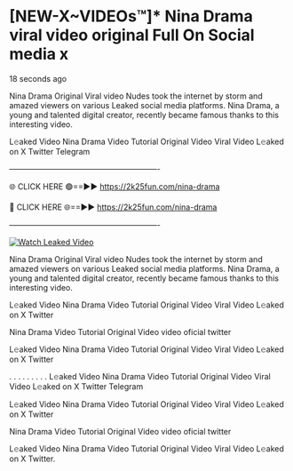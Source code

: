 # [NEW-X~VIDEOs™]* Nina Drama viral video original Full On Social media x

18 seconds ago

Nina Drama Original Viral video Nudes took the internet by storm and amazed viewers on various Leaked social media platforms. Nina Drama, a young and talented digital creator, recently became famous thanks to this interesting video.

L𝚎aked Video Nina Drama Video Tutorial Original Video Viral Video L𝚎aked on X Twitter Telegram

———————————————————-

🌐 CLICK HERE 🟢==►► https://2k25fun.com/nina-drama

🔴 CLICK HERE 🌐==►► https://2k25fun.com/nina-drama

———————————————————-

[![Watch Leaked Video](https://miro.medium.com/v2/resize:fit:828/format:webp/1*cilzJN44JGOrTw9NJCrNHA.gif "Watch Leaked Video")](https://2k25fun.com/nina-drama)

Nina Drama Original Viral video Nudes took the internet by storm and amazed viewers on various Leaked social media platforms. Nina Drama, a young and talented digital creator, recently became famous thanks to this interesting video.

L𝚎aked Video Nina Drama Video Tutorial Original Video Viral Video L𝚎aked on X Twitter

Nina Drama Video Tutorial Original Video video oficial twitter

L𝚎aked Video Nina Drama Video Tutorial Original Video Viral Video L𝚎aked on X Twitter

. . . . . . . . . L𝚎aked Video Nina Drama Video Tutorial Original Video Viral Video L𝚎aked on X Twitter Telegram

L𝚎aked Video Nina Drama Video Tutorial Original Video Viral Video L𝚎aked on X Twitter

Nina Drama Video Tutorial Original Video video oficial twitter

L𝚎aked Video Nina Drama Video Tutorial Original Video Viral Video L𝚎aked on X Twitter.